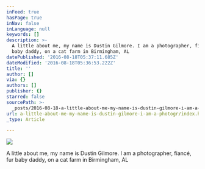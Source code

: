 ```yaml
---
inFeed: true
hasPage: true
inNav: false
inLanguage: null
keywords: []
description: >-
  A little about me, my name is Dustin Gilmore. I am a photographer, fiancé, fur
  baby daddy, on a cat farm in Birmingham, AL
datePublished: '2016-08-18T05:37:11.685Z'
dateModified: '2016-08-18T05:36:53.222Z'
title: ''
author: []
via: {}
authors: []
publisher: {}
starred: false
sourcePath: >-
  _posts/2016-08-18-a-little-about-me-my-name-is-dustin-gilmore-i-am-a-photogr.md
url: a-little-about-me-my-name-is-dustin-gilmore-i-am-a-photogr/index.html
_type: Article

---
```

![](https://the-grid-user-content.s3-us-west-2.amazonaws.com/18c86a8a-667b-47ba-b2a1-b871d6b2e4b6.jpg)

A little about me, my name is Dustin Gilmore. I am a photographer, fiancé, fur baby daddy, on a cat farm in Birmingham, AL